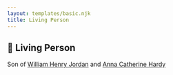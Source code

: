 ```yaml
---
layout: templates/basic.njk
title: Living Person
---
```

## 🔵 Living Person

Son of [William Henry Jordan](/people/3/32091032) and [Anna Catherine Hardy](/people/2/25919759)

